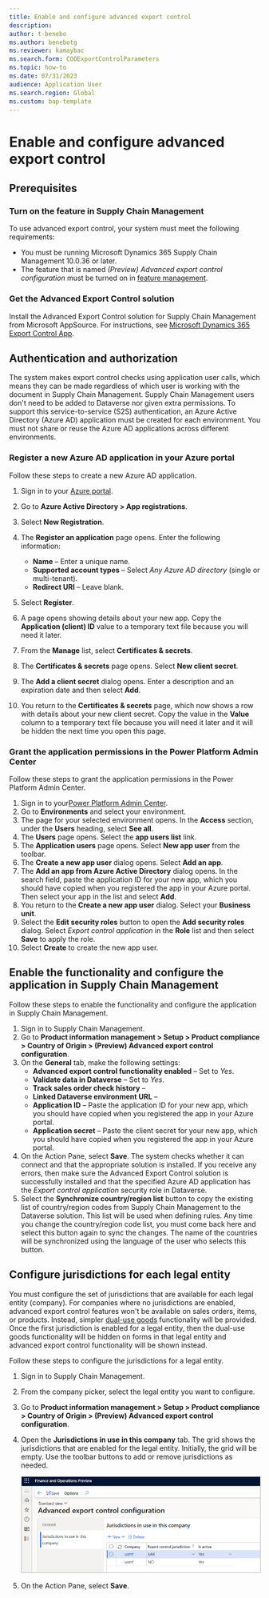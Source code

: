 ```yaml
---
title: Enable and configure advanced export control
description:
author: t-benebo
ms.author: benebotg
ms.reviewer: kamaybac
ms.search.form: COOExportControlParameters
ms.topic: how-to
ms.date: 07/31/2023
audience: Application User
ms.search.region: Global
ms.custom: bap-template
---
```


# Enable and configure advanced export control

## Prerequisites

<!-- KFM: Seems like maybe SCM needs already to be linked to a Dataverse. Should we add this as a prerequisite?  -->

### Turn on the feature in Supply Chain Management

To use advanced export control, your system must meet the following requirements:

- You must be running Microsoft Dynamics 365 Supply Chain Management 10.0.36 or later.
- The feature that is named *(Preview) Advanced export control configuration* must be turned on in [feature management](../../fin-ops-core/fin-ops/get-started/feature-management/feature-management-overview.md).

### Get the Advanced Export Control solution

Install the Advanced Export Control solution for Supply Chain Management from Microsoft AppSource. For instructions, see [Microsoft Dynamics 365 Export Control App](https://appsource.microsoft.com/product/dynamics-365/mscrm.exportcontrol). <!-- KFM: Link doesn't work. Will there be instructions here? Where are we installing this, Dataverse or SCM? What is this and why do we need it?  -->

## Authentication and authorization

The system makes export control checks using application user calls, which means they can be made regardless of which user is working with the document in Supply Chain Management. Supply Chain Management users don't need to be added to Dataverse nor given extra permissions. To support this service-to-service (S2S) authentication, an Azure Active Directory (Azure AD) application must be created for each environment. You must not share or reuse the Azure AD applications across different environments.

### Register a new Azure AD application in your Azure portal

<!-- KFM: We should briefly mention why we need this. -->

Follow these steps to create a new Azure AD application.

1. Sign in to your [Azure portal](https://portal.azure.com).
1. Go to **Azure Active Directory \> App registrations**.
1. Select **New Registration**.
1. The **Register an application** page opens. Enter the following information:
    - **Name** – Enter a unique name.
    - **Supported account types** – Select *Any Azure AD directory* (single or multi-tenant). <!-- KFM: This doesn't match the options I see. It's not clear what we should choose here. -->
    - **Redirect URI** – Leave blank.

1. Select **Register**.
1. A page opens showing details about your new app. Copy the **Application (client) ID** value to a temporary text file because you will need it later.
1. From the **Manage** list, select **Certificates & secrets**.
1. The **Certificates & secrets** page opens. Select **New client secret**.
1. The **Add a client secret** dialog opens. Enter a description and an expiration date and then select **Add**.
1. You return to the **Certificates & secrets** page, which now shows a row with details about your new client secret. Copy the value in the **Value** column to a temporary text file because you will need it later and it will be hidden the next time you open this page.

### Grant the application permissions in the Power Platform Admin Center

<!-- KFM: We should briefly mention why we need this. -->

Follow these steps to grant the application permissions in the Power Platform Admin Center.

1. Sign in to your[Power Platform Admin Center](https://admin.powerplatform.microsoft.com).
1. Go to **Environments** and select your environment.
1. The page for your selected environment opens. In the **Access** section, under the **Users** heading, select **See all**.
1. The **Users** page opens. Select the **app users list** link.
1. The **Application users** page opens. Select **New app user** from the toolbar.
1. The **Create a new app user** dialog opens. Select **Add an app**.
1. The **Add an app from Azure Active Directory** dialog opens. In the search field, paste the application ID for your new app, which you should have copied when you registered the app in your Azure portal. Then select your app in the list and select **Add**.
1. You return to the **Create a new app user** dialog. Select your **Business unit**. <!-- KFM: This is a required setting. I don't know what it means. Can we describe something here to help the user decide what to pick? -->
1. Select the **Edit security roles** button to open the **Add security roles** dialog. Select *Export control application* in the **Role** list and then select **Save** to apply the role. <!-- KFM: I don't see this role here. Is this the correct name? -->
1. Select **Create** to create the new app user.

## Enable the functionality and configure the application in Supply Chain Management

<!-- KFM: We should briefly mention why we need this. -->

Follow these steps to enable the functionality and configure the application in Supply Chain Management.

1. Sign in to Supply Chain Management.
1. Go to **Product information management \> Setup \> Product compliance \> Country of Origin \> (Preview) Advanced export control configuration**.
1. On the **General** tab, make the following settings:
    - **Advanced export control functionality enabled** – Set to *Yes*. <!--KFM: Explain what this setting means. -->
    - **Validate data in Dataverse** – Set to *Yes*. <!--KFM: Explain what this setting means. What if I don't set this? -->
    - **Track sales order check history** – <!--KFM: Description needed. -->
    - **Linked Dataverse environment URL** – <!--KFM: Description needed. -->
    - **Application ID** – Paste the application ID for your new app, which you should have copied when you registered the app in your Azure portal.
    - **Application secret** – Paste the client secret for your new app, which you should have copied when you registered the app in your Azure portal.
1. On the Action Pane, select **Save**. The system checks whether it can connect and that the appropriate solution is installed. If you receive any errors, then make sure the Advanced Export Control solution is successfully installed and that the specified Azure AD application has the *Export control application* security role in Dataverse.
1. Select the **Synchronize country/region list** button to copy the existing list of country/region codes from Supply Chain Management to the Dataverse solution. This list will be used when defining rules. Any time you change the country/region code list, you must come back here and select this button again to sync the changes. The name of the countries will be synchronized using the language of the user who selects this button.

## Configure jurisdictions for each legal entity

You must configure the set of jurisdictions that are available for each legal entity (company). For companies where no jurisdictions are enabled, advanced export control features won't be available on sales orders, items, or products. Instead, simpler [dual-use goods](../pim/dual-use.md) functionality will be provided. Once the first jurisdiction is enabled for a legal entity, then the dual-use goods functionality will be hidden on forms in that legal entity and advanced export control functionality will be shown instead.

Follow these steps to configure the jurisdictions for a legal entity.

1. Sign in to Supply Chain Management.
1. From the company picker, select the legal entity you want to configure.
1. Go to **Product information management \> Setup \> Product compliance \> Country of Origin \> (Preview) Advanced export control configuration**.
1. Open the **Jurisdictions in use in this company** tab. The grid shows the jurisdictions that are enabled for the legal entity. Initially, the grid will be empty. Use the toolbar buttons to add or remove jurisdictions as needed.

    [<img src="media/export-control-jurisdictions-in-use.png" alt="Jurisdictions in use." title="Jurisdictions in use" width="720" />](media/export-control-jurisdictions-in-use.png#lightbox)

1. On the Action Pane, select **Save**.
